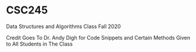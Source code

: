 # CSC245
Data Structures and Algorithms Class Fall 2020

Credit Goes To Dr. Andy Digh for Code Snippets and Certain Methods Given to All Students in The Class

